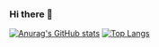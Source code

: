 ### Hi there 👋

<!--
**coderSuresh/codersuresh** is a ✨ _special_ ✨ repository because its `README.md` (this file) appears on your GitHub profile.

Here are some ideas to get you started:

- 🔭 I’m currently working on ...
- 🌱 I’m currently learning ...
- 👯 I’m looking to collaborate on ...
- 🤔 I’m looking for help with ...
- 💬 Ask me about ...
- 📫 How to reach me: ...
- 😄 Pronouns: ...
- ⚡ Fun fact: ...
-->
[![Anurag's GitHub stats](https://github-readme-stats.vercel.app/api?username=codersuresh)](https://github.com/anuraghazra/github-readme-stats)
[![Top Langs](https://github-readme-stats.vercel.app/api/top-langs/?username=codersuresh&layout=compact)](https://github.com/anuraghazra/github-readme-stats)
